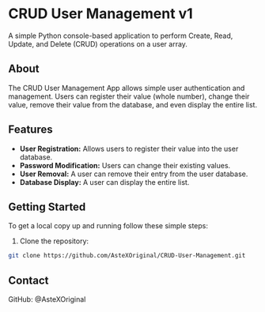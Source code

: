 # CRUD User Management v1

A simple Python console-based application to perform Create, Read, Update, and Delete (CRUD) operations on a user array.

## About

The CRUD User Management App allows simple user authentication and management. Users can register their value (whole number), change their value,
remove their value from the database, and even display the entire list.

## Features
- **User Registration:** Allows users to register their value into the user database.
- **Password Modification:** Users can change their existing values.
- **User Removal:** A user can remove their entry from the user database.
- **Database Display:** A user can display the entire list.
## Getting Started

To get a local copy up and running follow these simple steps:

1. Clone the repository: 
```bash
git clone https://github.com/AsteXOriginal/CRUD-User-Management.git
```

## Contact

GitHub: @AsteXOriginal
